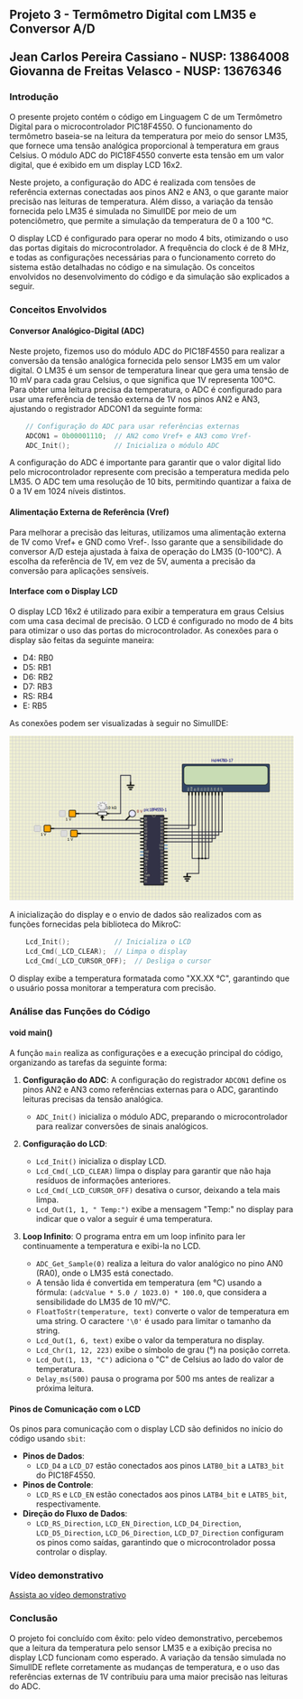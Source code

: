 ## Projeto 3 - Termômetro Digital com LM35 e Conversor A/D <br> <br> Jean Carlos Pereira Cassiano - NUSP: 13864008 <br> Giovanna de Freitas Velasco - NUSP: 13676346

### Introdução

O presente projeto contém o código em Linguagem C de um Termômetro Digital para o microcontrolador PIC18F4550. O funcionamento do termômetro baseia-se na leitura da temperatura por meio do sensor LM35, que fornece uma tensão analógica proporcional à temperatura em graus Celsius. O módulo ADC do PIC18F4550 converte esta tensão em um valor digital, que é exibido em um display LCD 16x2.

Neste projeto, a configuração do ADC é realizada com tensões de referência externas conectadas aos pinos AN2 e AN3, o que garante maior precisão nas leituras de temperatura. Além disso, a variação da tensão fornecida pelo LM35 é simulada no SimulIDE por meio de um potenciômetro, que permite a simulação da temperatura de 0 a 100 °C.

O display LCD é configurado para operar no modo 4 bits, otimizando o uso das portas digitais do microcontrolador. A frequência do clock é de 8 MHz, e todas as configurações necessárias para o funcionamento correto do sistema estão detalhadas no código e na simulação. Os conceitos envolvidos no desenvolvimento do código e da simulação são explicados a seguir.

### Conceitos Envolvidos

#### Conversor Analógico-Digital (ADC)

Neste projeto, fizemos uso do módulo ADC do PIC18F4550 para realizar a conversão da tensão analógica fornecida pelo sensor LM35 em um valor digital. O LM35 é um sensor de temperatura linear que gera uma tensão de 10 mV para cada grau Celsius, o que significa que 1V representa 100°C. Para obter uma leitura precisa da temperatura, o ADC é configurado para usar uma referência de tensão externa de 1V nos pinos AN2 e AN3, ajustando o registrador ADCON1 da seguinte forma:

``` C
    // Configuração do ADC para usar referências externas
    ADCON1 = 0b00001110;  // AN2 como Vref+ e AN3 como Vref-
    ADC_Init();           // Inicializa o módulo ADC
```

A configuração do ADC é importante para garantir que o valor digital lido pelo microcontrolador represente com precisão a temperatura medida pelo LM35. O ADC tem uma resolução de 10 bits, permitindo quantizar a faixa de 0 a 1V em 1024 níveis distintos.

#### Alimentação Externa de Referência (Vref)

Para melhorar a precisão das leituras, utilizamos uma alimentação externa de 1V como Vref+ e GND como Vref-. Isso garante que a sensibilidade do conversor A/D esteja ajustada à faixa de operação do LM35 (0-100°C). A escolha da referência de 1V, em vez de 5V, aumenta a precisão da conversão para aplicações sensíveis.

#### Interface com o Display LCD

O display LCD 16x2 é utilizado para exibir a temperatura em graus Celsius com uma casa decimal de precisão. O LCD é configurado no modo de 4 bits para otimizar o uso das portas do microcontrolador. As conexões para o display são feitas da seguinte maneira:

* D4: RB0
* D5: RB1
* D6: RB2
* D7: RB3
* RS: RB4
* E: RB5

As conexões podem ser visualizadas à seguir no SimulIDE:

![alt text](diagrama.png)

A inicialização do display e o envio de dados são realizados com as funções fornecidas pela biblioteca do MikroC:

``` C
    Lcd_Init();           // Inicializa o LCD
    Lcd_Cmd(_LCD_CLEAR);  // Limpa o display
    Lcd_Cmd(_LCD_CURSOR_OFF);  // Desliga o cursor
``` 

O display exibe a temperatura formatada como "XX.XX °C", garantindo que o usuário possa monitorar a temperatura com precisão.

### Análise das Funções do Código

#### void main()
A função `main` realiza as configurações e a execução principal do código, organizando as tarefas da seguinte forma:

1. **Configuração do ADC**: A configuração do registrador `ADCON1` define os pinos AN2 e AN3 como referências externas para o ADC, garantindo leituras precisas da tensão analógica.
   - `ADC_Init()` inicializa o módulo ADC, preparando o microcontrolador para realizar conversões de sinais analógicos.

2. **Configuração do LCD**:
   - `Lcd_Init()` inicializa o display LCD.
   - `Lcd_Cmd(_LCD_CLEAR)` limpa o display para garantir que não haja resíduos de informações anteriores.
   - `Lcd_Cmd(_LCD_CURSOR_OFF)` desativa o cursor, deixando a tela mais limpa.
   - `Lcd_Out(1, 1, " Temp:")` exibe a mensagem "Temp:" no display para indicar que o valor a seguir é uma temperatura.

3. **Loop Infinito**: O programa entra em um loop infinito para ler continuamente a temperatura e exibi-la no LCD.
   - `ADC_Get_Sample(0)` realiza a leitura do valor analógico no pino AN0 (RA0), onde o LM35 está conectado.
   - A tensão lida é convertida em temperatura (em °C) usando a fórmula: `(adcValue * 5.0 / 1023.0) * 100.0`, que considera a sensibilidade do LM35 de 10 mV/°C.
   - `FloatToStr(temperature, text)` converte o valor de temperatura em uma string. O caractere `'\0'` é usado para limitar o tamanho da string.
   - `Lcd_Out(1, 6, text)` exibe o valor da temperatura no display.
   - `Lcd_Chr(1, 12, 223)` exibe o símbolo de grau (°) na posição correta.
   - `Lcd_Out(1, 13, "C")` adiciona o "C" de Celsius ao lado do valor de temperatura.
   - `Delay_ms(500)` pausa o programa por 500 ms antes de realizar a próxima leitura.

#### Pinos de Comunicação com o LCD
Os pinos para comunicação com o display LCD são definidos no início do código usando `sbit`:

- **Pinos de Dados**: 
  - `LCD_D4` a `LCD_D7` estão conectados aos pinos `LATB0_bit` a `LATB3_bit` do PIC18F4550.
- **Pinos de Controle**:
  - `LCD_RS` e `LCD_EN` estão conectados aos pinos `LATB4_bit` e `LATB5_bit`, respectivamente.
- **Direção do Fluxo de Dados**:
  - `LCD_RS_Direction`, `LCD_EN_Direction`, `LCD_D4_Direction`, `LCD_D5_Direction`, `LCD_D6_Direction`, `LCD_D7_Direction` configuram os pinos como saídas, garantindo que o microcontrolador possa controlar o display.


### Vídeo demonstrativo


[Assista ao vídeo demonstrativo](./nome_do_video.mp4)


### Conclusão

O projeto foi concluído com êxito: pelo vídeo demonstrativo, percebemos que a leitura da temperatura pelo sensor LM35 e a exibição precisa no display LCD funcionam como esperado. A variação da tensão simulada no SimulIDE reflete corretamente as mudanças de temperatura, e o uso das referências externas de 1V contribuiu para uma maior precisão nas leituras do ADC.



